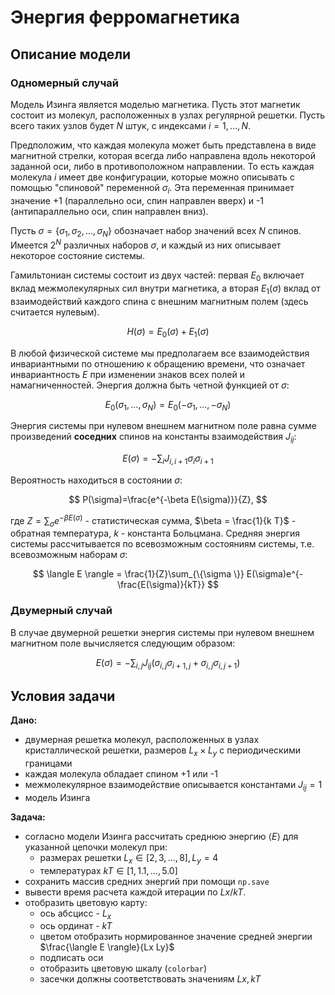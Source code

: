 # Энергия ферромагнетика

## **Описание модели**

### **Одномерный случай**

Модель Изинга является моделью магнетика. Пусть этот магнетик состоит из молекул, расположенных в узлах регулярной решетки. Пусть всего таких узлов будет $N$ штук, с индексами $i=1,\ldots, N$.

Предположим, что каждая молекула может быть представлена в виде магнитной стрелки, которая всегда либо направлена вдоль некоторой заданной оси, либо в противоположном направлении. То есть каждая молекула $i$ имеет две конфигурации, которые можно описывать с помощью "спиновой" переменной $\sigma_i$. Эта переменная принимает значение +1 (параллельно оси, спин направлен вверх) и -1 (антипараллельно оси, спин направлен вниз).

Пусть $\sigma = \{\sigma_1, \sigma_2, \ldots, \sigma_N\}$ обозначает набор значений всех $N$ спинов. Имеется $2^N$ различных наборов $\sigma$, и каждый из них описывает некоторое состояние системы.

Гамильтониан системы  состоит из двух частей: первая $E_0$ включает вклад межмолекулярных сил внутри магнетика, а вторая $E_1(\sigma)$ вклад от взаимодействий каждого спина с внешним магнитным полем (здесь считается нулевым). 

$$
H(\sigma)=E_0(\sigma)+E_1(\sigma)
$$

В любой физической системе мы предполагаем все взаимодействия инвариантными по отношению к обращению времени, что означает инвариантность $E$ при изменении знаков всех полей и намагниченностей. Энергия должна быть четной функцией от $\sigma$:

$$
E_0(\sigma_1,\ldots, \sigma_N)=E_0(-\sigma_1,\ldots, -\sigma_N)
$$

Энергия системы при нулевом внешнем магнитном поле равна сумме произведений **соседних** спинов на константы взаимодействия $J_{ij}$:

$$
E(\sigma) = -\sum_{i} J_{i,i+1}\sigma_{i}\sigma_{i+1} 
$$

Вероятность находиться в состоянии $\sigma$: 

$$
P(\sigma)=\frac{e^{-\beta E(\sigma)}}{Z},
$$

где $Z = \sum_{\sigma} e^{-\beta E(\sigma)}$ - статистическая сумма, $\beta = \frac{1}{k T}$ - обратная температура, $k$ -  константа Больцмана. Средняя энергия системы рассчитывается по всевозможным состояниям системы, т.е. всевозможным наборам $\sigma$:

$$
\langle E \rangle = \frac{1}{Z}\sum_{\{\sigma \}} E(\sigma)e^{-\frac{E(\sigma)}{kT}}
$$

### **Двумерный случай**

В случае двумерной решетки энергия системы при нулевом внешнем магнитном поле вычисляется следующим образом: 

$$
E(\sigma) = -\sum_{i,j} J_{ij}(\sigma_{i,j}\sigma_{i+1,j} + \sigma_{i,j}\sigma_{i,j+1})
$$


## Условия задачи

**Дано:**

- двумерная решетка молекул, расположенных в узлах кристаллической решетки, размеров $L_x \times L_y$ с периодическими границами
- каждая молекула обладает спином +1 или -1
- межмолекулярное взаимодействие описывается константами $J_{ij} = 1$
- модель Изинга

**Задача:**

- согласно модели Изинга рассчитать среднюю энергию $\langle E \rangle$ для указанной цепочки молекул при:
    - размерах решетки $L_x \in [2, 3, ..., 8], L_y = 4$
    - температурах $kT \in [1, 1.1, ..., 5.0]$
- сохранить массив средних энергий при помощи `np.save`
- вывести время расчета каждой итерации по $Lx / kT$.
- отобразить цветовую карту:
    - ось абсцисс - $L_x$
    - ось ординат - $kT$
    - цветом отобразить нормированное значение средней энергии $\frac{\langle E \rangle}{Lx Ly}$
    - подписать оси
    - отобразить цветовую шкалу (`colorbar`)
    - засечки должны соответствовать значениям $Lx, kT$
